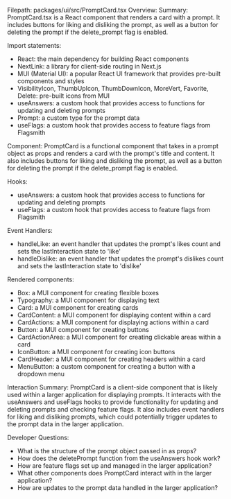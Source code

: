 Filepath: packages/ui/src/PromptCard.tsx
Overview: Summary:
PromptCard.tsx is a React component that renders a card with a prompt. It includes buttons for liking and disliking the prompt, as well as a button for deleting the prompt if the delete_prompt flag is enabled.

Import statements:
- React: the main dependency for building React components
- NextLink: a library for client-side routing in Next.js
- MUI (Material UI): a popular React UI framework that provides pre-built components and styles
- VisibilityIcon, ThumbUpIcon, ThumbDownIcon, MoreVert, Favorite, Delete: pre-built icons from MUI
- useAnswers: a custom hook that provides access to functions for updating and deleting prompts
- Prompt: a custom type for the prompt data
- useFlags: a custom hook that provides access to feature flags from Flagsmith

Component:
PromptCard is a functional component that takes in a prompt object as props and renders a card with the prompt's title and content. It also includes buttons for liking and disliking the prompt, as well as a button for deleting the prompt if the delete_prompt flag is enabled.

Hooks:
- useAnswers: a custom hook that provides access to functions for updating and deleting prompts
- useFlags: a custom hook that provides access to feature flags from Flagsmith

Event Handlers:
- handleLike: an event handler that updates the prompt's likes count and sets the lastInteraction state to 'like'
- handleDislike: an event handler that updates the prompt's dislikes count and sets the lastInteraction state to 'dislike'

Rendered components:
- Box: a MUI component for creating flexible boxes
- Typography: a MUI component for displaying text
- Card: a MUI component for creating cards
- CardContent: a MUI component for displaying content within a card
- CardActions: a MUI component for displaying actions within a card
- Button: a MUI component for creating buttons
- CardActionArea: a MUI component for creating clickable areas within a card
- IconButton: a MUI component for creating icon buttons
- CardHeader: a MUI component for creating headers within a card
- MenuButton: a custom component for creating a button with a dropdown menu

Interaction Summary:
PromptCard is a client-side component that is likely used within a larger application for displaying prompts. It interacts with the useAnswers and useFlags hooks to provide functionality for updating and deleting prompts and checking feature flags. It also includes event handlers for liking and disliking prompts, which could potentially trigger updates to the prompt data in the larger application.

Developer Questions:
- What is the structure of the prompt object passed in as props?
- How does the deletePrompt function from the useAnswers hook work?
- How are feature flags set up and managed in the larger application?
- What other components does PromptCard interact with in the larger application?
- How are updates to the prompt data handled in the larger application?

